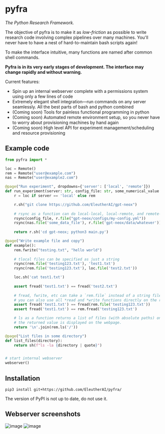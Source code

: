# pyfra

*The Python Research Framework.*


The objective of pyfra is to make it as *low-friction* as possible to write research code involving complex pipelines over many machines. You'll never have to have a nest of hard-to-maintain bash scripts again!

To make the interface intuitive, many functions are named after common shell commands.

**Pyfra is in its very early stages of development. The interface may change rapidly and without warning.**


Current features:

 - Spin up an internal webserver complete with a permissions system using only a few lines of code
 - Extremely elegant shell integration—run commands on any server seamlessly. All the best parts of bash and python combined
 - (Coming soon) Tools for painless functional programming in python
 - (Coming soon) Automated remote environment setup, so you never have to worry about provisioning machines by hand again
 - (Coming soon) High level API for experiment management/scheduling and resource provisioning

## Example code

```python
from pyfra import *

loc = Remote()
rem = Remote("user@example.com")
nas = Remote("user@example2.com")

@page("Run experiment", dropdowns={'server': ['local', 'remote']})
def run_experiment(server: str, config_file: str, some_numerical_value: int, some_checkbox: bool):
    r = loc if server == 'local' else rem

    r.sh("git clone https://github.com/EleutherAI/gpt-neox")
    
    # rsync as a function can do local-local, local-remote, and remote-remote
    rsync(config_file, r.file("gpt-neox/configs/my-config.yml"))
    rsync(nas.file('some_data_file'), r.file('gpt-neox/data/whatever'))
    
    return r.sh('cd gpt-neox; python3 main.py')

@page("Write example file and copy")
def example():
    rem.fwrite("testing.txt", "hello world")
    
    # tlocal files can be specified as just a string
    rsync(rem.file('testing123.txt'), 'test1.txt')
    rsync(rem.file('testing123.txt'), loc.file('test2.txt'))

    loc.sh('cat test1.txt')
    
    assert fread('test1.txt') == fread('test2.txt')
    
    # fread, fwrite, etc can take a `rem.file` instead of a string filename.
    # you can also use all *read and *write functions directly on the remote too.
    assert fread('test1.txt') == fread(rem.file('testing123.txt'))
    assert fread('test1.txt') == rem.fread('testing123.txt')

    # ls as a function returns a list of files (with absolute paths) on the selected remote.
    # the returned value is displayed on the webpage.
    return '\n'.join(rem.ls('/'))

@page("List files in some directory")
def list_files(directory):
    return sh(f"ls -la {directory | quote}")


# start internal webserver
webserver()
```

## Installation

```pip3 install git+https://github.com/EleutherAI/pyfra/```

The version of PyPI is not up to date, do not use it.


## Webserver screenshots

![image](https://user-images.githubusercontent.com/54557097/115158160-2002a380-a04a-11eb-92c3-494d0f7b0895.png)
![image](https://user-images.githubusercontent.com/54557097/115158135-fc3f5d80-a049-11eb-8310-a43b7b5c58e0.png)
